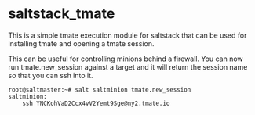 # saltstack_tmate
This is a simple tmate execution module for saltstack that can be used for installing tmate and opening a tmate session.

This can be useful for controlling minions behind a firewall. You can now run tmate.new_session against a target and it will return the session name so that you can ssh into it.


```
root@saltmaster:~# salt saltminion tmate.new_session
saltminion:
    ssh YNCKohVaD2Ccx4vV2Yemt9Sge@ny2.tmate.io
```
